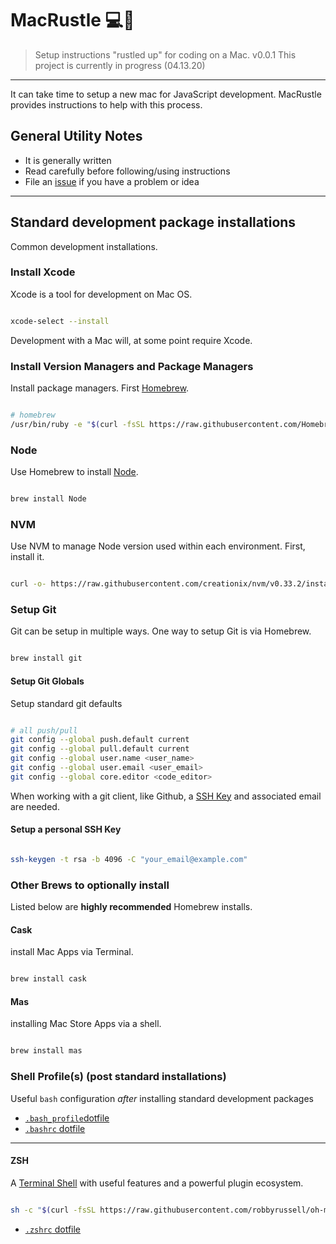 # MacRustle 💻💨

> Setup instructions "rustled up" for coding on a Mac.
> v0.0.1 This project is currently in progress (04.13.20)

---

It can take time to setup a new mac for JavaScript development.
MacRustle provides instructions to help with this process.

## General Utility Notes

- It is generally written
- Read carefully before following/using instructions
- File an [issue](/issues) if you have a problem or idea

---

## Standard development package installations

Common development installations.

### Install Xcode

Xcode is a tool for development on Mac OS.

```bash

xcode-select --install

```

Development with a Mac will, at some point require Xcode.

### Install Version Managers and Package Managers

Install package managers. First [Homebrew](brew.sh).

```bash

# homebrew
/usr/bin/ruby -e "$(curl -fsSL https://raw.githubusercontent.com/Homebrew/install/master/install)"

```

### Node

Use Homebrew to install [Node](https://nodejs.org/en/).

```bash

brew install Node

```

### NVM

Use NVM to manage Node version used within each environment. First, install it.

```bash

curl -o- https://raw.githubusercontent.com/creationix/nvm/v0.33.2/install.sh | bash

```

### Setup Git

Git can be setup in multiple ways. One way to setup Git is via Homebrew.

```bash

brew install git

```

#### Setup Git Globals

Setup standard git defaults

```bash

# all push/pull
git config --global push.default current
git config --global pull.default current
git config --global user.name <user_name>
git config --global user.email <user_email>
git config --global core.editor <code_editor>

```

When working with a git client, like Github, a [SSH Key](https://help.github.com/articles/generating-a-new-ssh-key-and-adding-it-to-the-ssh-agent/) and associated email are needed.

#### Setup a personal SSH Key

```bash

ssh-keygen -t rsa -b 4096 -C "your_email@example.com"

```

### Other Brews to optionally install

Listed below are **highly recommended** Homebrew installs.

#### Cask

install Mac Apps via Terminal.

```bash

brew install cask

```

#### Mas

installing Mac Store Apps via a shell.

```bash

brew install mas

```

### Shell Profile(s) (post standard installations)

Useful `bash` configuration _after_ installing standard development packages

- [`.bash_profile`dotfile](/dot-files/.sample_bash_profile)
- [`.bashrc` dotfile](/dot-files/.sample_bashrc)

---

#### ZSH

A [Terminal Shell](http://ohmyz.sh/) with useful features and a powerful plugin ecosystem.

```bash

sh -c "$(curl -fsSL https://raw.githubusercontent.com/robbyrussell/oh-my-zsh/master/tools/install.sh)"

```

- [`.zshrc` dotfile](/dot-files/.sample_zshrc)
